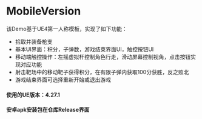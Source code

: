 # MobileVersion

该Demo基于UE4第一人称模板，实现了如下功能：
* 拾取并装备枪支
* 基本UI界面：积分，子弹数，游戏结束界面UI，触控按钮UI
* 移动端触控操作：左摇虚拟杆控制角色行走，滑动屏幕控制视角，点击按钮实现对应功能
* 射击靶场中的移动靶子获得积分，在有限子弹内获取100分获胜，反之败北
* 游戏结束界面可选择重新开始或退出游戏

#### 使用的UE版本：4.27.1

#### 安卓apk安装包在仓库Release界面
